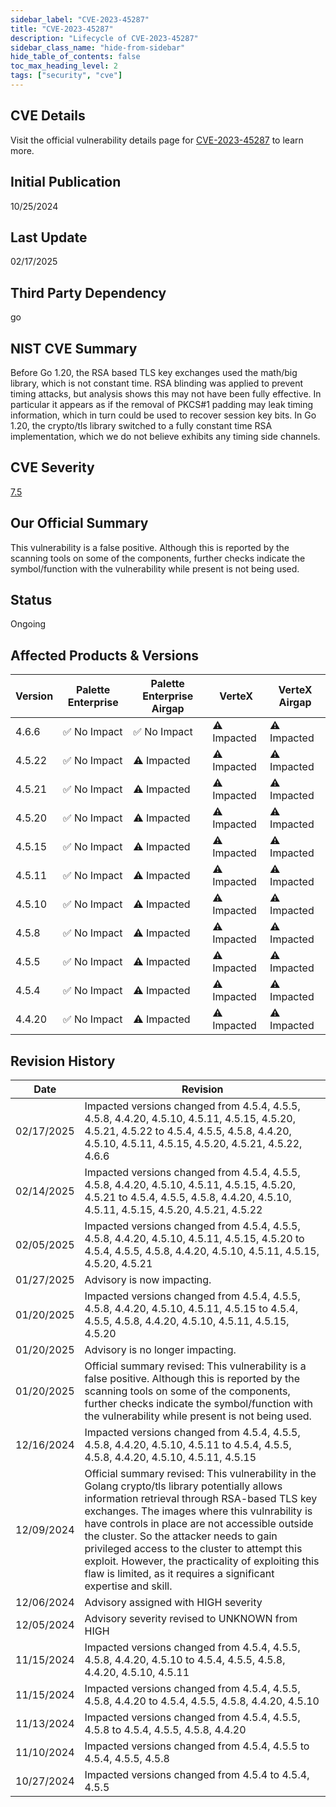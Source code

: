 ```yaml
---
sidebar_label: "CVE-2023-45287"
title: "CVE-2023-45287"
description: "Lifecycle of CVE-2023-45287"
sidebar_class_name: "hide-from-sidebar"
hide_table_of_contents: false
toc_max_heading_level: 2
tags: ["security", "cve"]
---
```


## CVE Details

Visit the official vulnerability details page for [CVE-2023-45287](https://nvd.nist.gov/vuln/detail/cve-2023-45287) to learn more.

## Initial Publication

10/25/2024

## Last Update

02/17/2025

## Third Party Dependency 

go


## NIST CVE Summary

Before Go 1.20, the RSA based TLS key exchanges used the math/big library, which is not constant time. RSA blinding was applied to prevent timing attacks, but analysis shows this may not have been fully effective. In particular it appears as if the removal of PKCS#1 padding may leak timing information, which in turn could be used to recover session key bits. In Go 1.20, the crypto/tls library switched to a fully constant time RSA implementation, which we do not believe exhibits any timing side channels.

## CVE Severity

[7.5](https://nvd.nist.gov/vuln/detail/cve-2023-45287)

## Our Official Summary

This vulnerability is a false positive. Although this is reported by the scanning tools on some of the components, further checks indicate the symbol/function with the vulnerability while present is not being used.

## Status

Ongoing

## Affected Products & Versions

| Version | Palette Enterprise | Palette Enterprise Airgap | VerteX | VerteX Airgap |
| - | -------- | -------- | -------- | -------- |
| 4.6.6 | ✅ No Impact | ✅ No Impact | ⚠️ Impacted | ⚠️ Impacted |
| 4.5.22 | ✅ No Impact | ⚠️ Impacted | ⚠️ Impacted | ⚠️ Impacted |
| 4.5.21 | ✅ No Impact | ⚠️ Impacted | ⚠️ Impacted | ⚠️ Impacted |
| 4.5.20 | ✅ No Impact | ⚠️ Impacted | ⚠️ Impacted | ⚠️ Impacted |
| 4.5.15 | ✅ No Impact | ⚠️ Impacted | ⚠️ Impacted | ⚠️ Impacted |
| 4.5.11 | ✅ No Impact | ⚠️ Impacted | ⚠️ Impacted | ⚠️ Impacted |
| 4.5.10 | ✅ No Impact | ⚠️ Impacted | ⚠️ Impacted | ⚠️ Impacted |
| 4.5.8 | ✅ No Impact | ⚠️ Impacted | ⚠️ Impacted | ⚠️ Impacted |
| 4.5.5 | ✅ No Impact | ⚠️ Impacted | ⚠️ Impacted | ⚠️ Impacted |
| 4.5.4 | ✅ No Impact | ⚠️ Impacted | ⚠️ Impacted | ⚠️ Impacted |
| 4.4.20 | ✅ No Impact | ⚠️ Impacted | ⚠️ Impacted | ⚠️ Impacted |


## Revision History

| Date | Revision |
| --- | --- |
| 02/17/2025 | Impacted versions changed from 4.5.4, 4.5.5, 4.5.8, 4.4.20, 4.5.10, 4.5.11, 4.5.15, 4.5.20, 4.5.21, 4.5.22 to 4.5.4, 4.5.5, 4.5.8, 4.4.20, 4.5.10, 4.5.11, 4.5.15, 4.5.20, 4.5.21, 4.5.22, 4.6.6 |
| 02/14/2025 | Impacted versions changed from 4.5.4, 4.5.5, 4.5.8, 4.4.20, 4.5.10, 4.5.11, 4.5.15, 4.5.20, 4.5.21 to 4.5.4, 4.5.5, 4.5.8, 4.4.20, 4.5.10, 4.5.11, 4.5.15, 4.5.20, 4.5.21, 4.5.22 |
| 02/05/2025 | Impacted versions changed from 4.5.4, 4.5.5, 4.5.8, 4.4.20, 4.5.10, 4.5.11, 4.5.15, 4.5.20 to 4.5.4, 4.5.5, 4.5.8, 4.4.20, 4.5.10, 4.5.11, 4.5.15, 4.5.20, 4.5.21 |
| 01/27/2025 | Advisory is now impacting. |
| 01/20/2025 | Impacted versions changed from 4.5.4, 4.5.5, 4.5.8, 4.4.20, 4.5.10, 4.5.11, 4.5.15 to 4.5.4, 4.5.5, 4.5.8, 4.4.20, 4.5.10, 4.5.11, 4.5.15, 4.5.20 |
| 01/20/2025 | Advisory is no longer impacting. |
| 01/20/2025 | Official summary revised: This vulnerability is a false positive. Although this is reported by the scanning tools on some of the components, further checks indicate the symbol/function with the vulnerability while present is not being used. |
| 12/16/2024 | Impacted versions changed from 4.5.4, 4.5.5, 4.5.8, 4.4.20, 4.5.10, 4.5.11 to 4.5.4, 4.5.5, 4.5.8, 4.4.20, 4.5.10, 4.5.11, 4.5.15 |
| 12/09/2024 | Official summary revised: This vulnerability in the Golang crypto/tls library potentially allows information retrieval through RSA-based TLS key exchanges. The images where this vulnrability is have controls in place are not accessible outside the cluster. So the attacker needs to gain privileged access to the cluster to attempt this exploit. However, the practicality of exploiting this flaw is limited, as it requires a significant expertise and skill.  |
| 12/06/2024 | Advisory assigned with HIGH severity |
| 12/05/2024 | Advisory severity revised to UNKNOWN from HIGH |
| 11/15/2024 | Impacted versions changed from 4.5.4, 4.5.5, 4.5.8, 4.4.20, 4.5.10 to 4.5.4, 4.5.5, 4.5.8, 4.4.20, 4.5.10, 4.5.11 |
| 11/15/2024 | Impacted versions changed from 4.5.4, 4.5.5, 4.5.8, 4.4.20 to 4.5.4, 4.5.5, 4.5.8, 4.4.20, 4.5.10 |
| 11/13/2024 | Impacted versions changed from 4.5.4, 4.5.5, 4.5.8 to 4.5.4, 4.5.5, 4.5.8, 4.4.20 |
| 11/10/2024 | Impacted versions changed from 4.5.4, 4.5.5 to 4.5.4, 4.5.5, 4.5.8 |
| 10/27/2024 | Impacted versions changed from 4.5.4 to 4.5.4, 4.5.5 |
